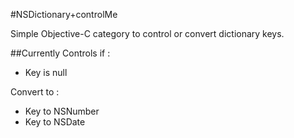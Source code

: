 #NSDictionary+controlMe

Simple Objective-C category to control or convert dictionary keys.

##Currently 
Controls if :

 - Key is null

Convert to :

- Key to NSNumber
- Key to NSDate
